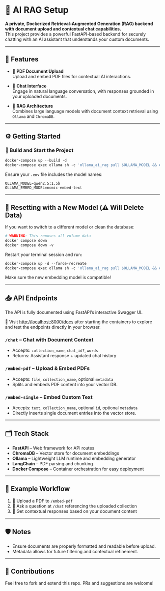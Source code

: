 # 🧠 AI RAG Setup

**A private, Dockerized Retrieval-Augmented Generation (RAG) backend with document upload and contextual chat capabilities.**  
This project provides a powerful FastAPI-based backend for securely chatting with an AI assistant that understands your custom documents.

---

## 🚀 Features

- 📄 **PDF Document Upload**  
  Upload and embed PDF files for contextual AI interactions.

- 💬 **Chat Interface**  
  Engage in natural language conversation, with responses grounded in your uploaded documents.

- 🧠 **RAG Architecture**  
  Combines large language models with document context retrieval using `Ollama` and `ChromaDB`.

---

## ⚙️ Getting Started

### 🔧 Build and Start the Project

```powershell
docker-compose up --build -d
docker-compose exec ollama sh -c 'ollama_ai_rag pull $OLLAMA_MODEL && ollama_ai_rag pull $OLLAMA_EMBED_MODEL'
```

Ensure your `.env` file includes the model names:

```env
OLLAMA_MODEL=qwen2.5:1.5b
OLLAMA_EMBED_MODEL=nomic-embed-text
```

---

## 🧼 Resetting with a New Model (⚠️ Will Delete Data)

If you want to switch to a different model or clean the database:

```powershell
# WARNING: This removes all volume data
docker compose down
docker compose down -v
```

Restart your terminal session and run:

```powershell
docker-compose up -d --force-recreate
docker-compose exec ollama sh -c 'ollama_ai_rag pull $OLLAMA_MODEL && ollama_ai_rag pull $OLLAMA_EMBED_MODEL'
```

Make sure the new embedding model is compatible!

---

## 📥 API Endpoints
The API is fully documented using FastAPI’s interactive Swagger UI.

🔗 Visit [http://localhost:8000/docs](http://localhost:8000/docs) after starting the containers to explore and test the endpoints directly in your browser.

### `/chat` – Chat with Document Context

- Accepts: `collection_name`, `chat_id?`, `words`
- Returns: Assistant response + updated chat history

### `/embed-pdf` – Upload & Embed PDFs

- Accepts: `file`, `collection_name`, optional `metadata`
- Splits and embeds PDF content into your vector DB.

### `/embed-single` – Embed Custom Text

- Accepts: `text`, `collection_name`, optional `id`, optional `metadata`
- Directly inserts single document entries into the vector store.

---

## 🗂 Tech Stack

- **FastAPI** – Web framework for API routes  
- **ChromaDB** – Vector store for document embeddings  
- **Ollama** – Lightweight LLM runtime and embedding generator  
- **LangChain** – PDF parsing and chunking  
- **Docker Compose** – Container orchestration for easy deployment

---

## 📎 Example Workflow

1. 🧾 Upload a PDF to `/embed-pdf`
2. 🧠 Ask a question at `/chat` referencing the uploaded collection
3. 💬 Get contextual responses based on your document content

---

## 🛡️ Notes

- Ensure documents are properly formatted and readable before upload.
- Metadata allows for future filtering and contextual refinement.

---

## 📣 Contributions

Feel free to fork and extend this repo. PRs and suggestions are welcome!